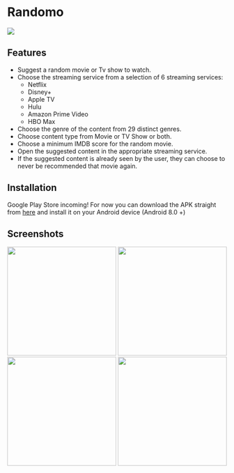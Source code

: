 # Randomo
<img src="https://github.com/mahan201/Randomo/blob/main/Source/app/src/main/res/mipmap-xxxhdpi/spinner_icon_round.png">

## Features
- Suggest a random movie or Tv show to watch.
- Choose the streaming service from a selection of 6 streaming services:
	 - Netflix
	 - Disney+
	 - Apple TV
	 - Hulu
	 - Amazon Prime Video
	 - HBO Max
- Choose the genre of the content from 29 distinct genres.
- Choose content type from Movie or TV Show or both.
- Choose a minimum IMDB score for the random movie.
- Open the suggested content in the appropriate streaming service.
- If the suggested content is already seen by the user, they can choose to never be recommended that movie again.

## Installation
Google Play Store incoming!
For now you can download the APK straight from [here](https://github.com/mahan201/Randomo/blob/main/randomo.apk "here") and install it on your Android device (Android 8.0 +)

## Screenshots
<img src="https://github.com/mahan201/Randomo/blob/main/Screenshots/SS%20(1).png" width=250>

<img src="https://github.com/mahan201/Randomo/blob/main/Screenshots/SS%20(2).png" width=250>

<img src="https://github.com/mahan201/Randomo/blob/main/Screenshots/SS%20(3).png" width=250>

<img src="https://github.com/mahan201/Randomo/blob/main/Screenshots/SS%20(4).png" width=250>


